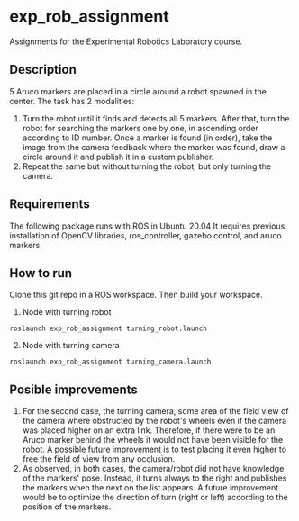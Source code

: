# exp_rob_assignment
Assignments for the Experimental Robotics Laboratory course.

## Description
5 Aruco markers are placed in a circle around a robot spawned in the center. The task has 2 modalities:

1. Turn the robot until it finds and detects all 5 markers. After that, turn the robot for searching the markers one by one, in ascending order according to ID number. Once a marker is found (in order), take the image from the camera feedback where the marker was found, draw a circle around it and publish it in a custom publisher.
2. Repeat the same but without turning the robot, but only turning the camera.

## Requirements
The following package runs with ROS in Ubuntu 20.04
It requires previous installation of OpenCV libraries, ros_controller, gazebo control, and aruco markers. 

## How to run
Clone this git repo in a ROS workspace. Then build your workspace.

1. Node with turning robot
   
``` roslaunch exp_rob_assignment turning_robot.launch ```

2. Node with turning camera
 
``` roslaunch exp_rob_assignment turning_camera.launch ```

## Posible improvements
1. For the second case, the turning camera, some area of the field view of the camera where obstructed by the robot's wheels even if the camera was placed higher on an extra link. Therefore, if there were to be an Aruco marker behind the wheels it would not have been visible for the robot. A possible future improvement is to test placing it even higher to free the field of view from any occlusion.
2. As observed, in both cases, the camera/robot did not have knowledge of the markers' pose. Instead, it turns always to the right and publishes the markers when the next on the list appears. A future improvement would be to optimize the direction of turn (right or left) according to the position of the markers.

